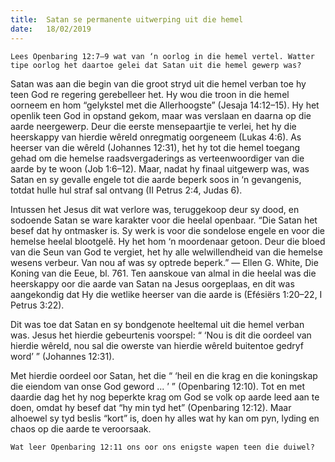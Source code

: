 ```yaml
---
title:  Satan se permanente uitwerping uit die hemel
date:   18/02/2019
---
```


`Lees Openbaring 12:7–9 wat van ‘n oorlog in die hemel vertel. Watter tipe oorlog het daartoe gelei dat Satan uit die hemel gewerp was?` 

Satan was aan die begin van die groot stryd uit die hemel verban toe hy teen God re regering gerebelleer het. Hy wou die troon in die hemel oorneem en hom “gelykstel met die Allerhoogste” (Jesaja 14:12–15). Hy het openlik teen God in opstand gekom, maar was verslaan en daarna op die aarde neergewerp. Deur die eerste mensepaartjie te verlei, het hy die heerskappy van hierdie wêreld onregmatig oorgeneem (Lukas 4:6). As heerser van die wêreld (Johannes 12:31), het hy tot die hemel toegang gehad om die hemelse raadsvergaderings as verteenwoordiger van die aarde by te woon (Job 1:6–12). Maar, nadat hy finaal uitgewerp was, was Satan en sy gevalle engele tot die aarde beperk soos in ‘n gevangenis, totdat hulle hul straf sal ontvang (II Petrus 2:4, Judas 6). 

Intussen het Jesus dit wat verlore was, teruggekoop deur sy dood, en sodoende Satan se ware karakter voor die heelal openbaar. “Die Satan het besef dat hy ontmasker is. Sy werk is voor die sondelose engele en voor die hemelse heelal blootgelê. Hy het hom ‘n moordenaar getoon. Deur die bloed van die Seun van God te vergiet, het hy alle welwillendheid van die hemelse wesens verbeur. Van nou af was sy optrede beperk.” — Ellen G. White, Die Koning van die Eeue, bl. 761. Ten aanskoue van almal in die heelal was die heerskappy oor die aarde van Satan na Jesus oorgeplaas, en dit was aangekondig dat Hy die wetlike heerser van die aarde is (Efésiërs 1:20–22, I Petrus 3:22). 

Dit was toe dat Satan en sy bondgenote heeltemal uit die hemel verban was. Jesus het hierdie gebeurtenis voorspel: “ ‘Nou is dit die oordeel van hierdie wêreld, nou sal die owerste van hierdie wêreld buitentoe gedryf word’ ” (Johannes 12:31). 

Met hierdie oordeel oor Satan, het die “ ‘heil en die krag en die koningskap die eiendom van onse God geword ... ’ ” (Openbaring 12:10). Tot en met daardie dag het hy nog beperkte krag om God se volk op aarde leed aan te doen, omdat hy besef dat “hy min tyd het” (Openbaring 12:12). Maar alhoewel sy tyd beslis “kort” is, doen hy alles wat hy kan om pyn, lyding en chaos op die aarde te veroorsaak. 

`Wat leer Openbaring 12:11 ons oor ons enigste wapen teen die duiwel?`